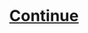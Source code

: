 <noscript><h1><a href="/Web-Home/Webpage-Home.html" >Continue</a></noscript>
  <script>window.location.href = "/Web-Home/Webpage-Home.html"</script>

